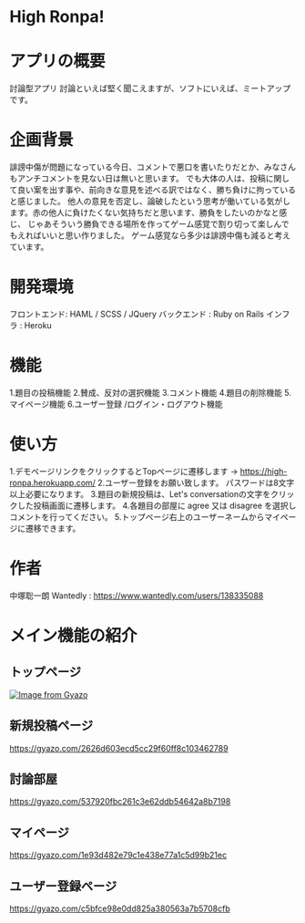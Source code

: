 # High Ronpa!

# アプリの概要
  討論型アプリ
  討論といえば堅く聞こえますが、ソフトにいえば、ミートアップです。

# 企画背景
  誹謗中傷が問題になっている今日、コメントで悪口を書いたりだとか、みなさんもアンチコメントを見ない日は無いと思います。
  でも大体の人は、投稿に関して良い案を出す事や、前向きな意見を述べる訳ではなく、勝ち負けに拘っていると感じました。
  他人の意見を否定し、論破したという思考が働いている気がします。赤の他人に負けたくない気持ちだと思います、勝負をしたいのかなと感じ、
  じゃあそういう勝負できる場所を作ってゲーム感覚で割り切って楽しんでもえればいいと思い作りました。
  ゲーム感覚なら多少は誹謗中傷も減ると考えています。


# 開発環境
  フロントエンド: HAML / SCSS / JQuery
  バックエンド : Ruby on Rails
  インフラ : Heroku


# 機能
  1.題目の投稿機能
  2.賛成、反対の選択機能
  3.コメント機能
  4.題目の削除機能
  5.マイページ機能
  6.ユーザー登録 /ログイン・ログアウト機能


# 使い方
  1.デモページリンクをクリックするとTopページに遷移します → https://high-ronpa.herokuapp.com/
  2.ユーザー登録をお願い致します。
    パスワードは8文字以上必要になります。
  3.題目の新規投稿は、Let's conversationの文字をクリックした投稿画面に遷移します。
  4.各題目の部屋に agree 又は disagree を選択しコメントを行ってください。
  5.トップページ右上のユーザーネームからマイページに遷移できます。

 
# 作者
  中塚聡一朗
  Wantedly : https://www.wantedly.com/users/138335088

# メイン機能の紹介
## トップページ
[![Image from Gyazo](https://i.gyazo.com/5969f1a0dce6dd2b9c70f1e355e596b5.jpg)](https://gyazo.com/5969f1a0dce6dd2b9c70f1e355e596b5)

## 新規投稿ページ
https://gyazo.com/2626d603ecd5cc29f60ff8c103462789

## 討論部屋
https://gyazo.com/537920fbc261c3e62ddb54642a8b7198

## マイページ
https://gyazo.com/1e93d482e79c1e438e77a1c5d99b21ec

## ユーザー登録ページ
https://gyazo.com/c5bfce98e0dd825a380563a7b5708cfb